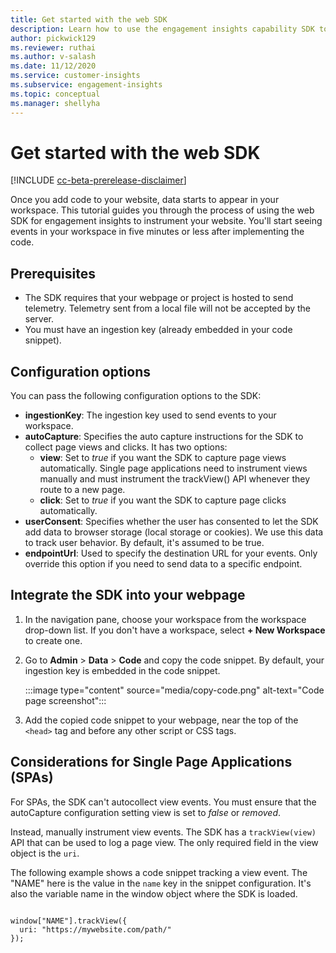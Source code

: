 ```yaml
---
title: Get started with the web SDK
description: Learn how to use the engagement insights capability SDK to instrument your website.
author: pickwick129
ms.reviewer: ruthai
ms.author: v-salash
ms.date: 11/12/2020
ms.service: customer-insights
ms.subservice: engagement-insights 
ms.topic: conceptual
ms.manager: shellyha
---
```


# Get started with the web SDK

[!INCLUDE [cc-beta-prerelease-disclaimer](includes/cc-beta-prerelease-disclaimer.md)]

Once you add code to your website, data starts to appear in your workspace. This tutorial guides you through the process of using the web SDK for engagement insights to instrument your website. You'll start seeing events in your workspace in five minutes or less after implementing the code.

## Prerequisites

* The SDK requires that your webpage or project is hosted to send telemetry. Telemetry sent from a local file will not be accepted by the server.
* You must have an ingestion key (already embedded in your code snippet).

## Configuration options

You can pass the following configuration options to the SDK:

- **ingestionKey**: The ingestion key used to send events to your workspace.
-	**autoCapture**: Specifies the auto capture instructions for the SDK to collect page views and clicks. It has two options:
    - **view**: Set to *true* if you want the SDK to capture page views automatically. Single page applications need to instrument views manually and must instrument the trackView() API whenever they route to a new page.
    - **click**: Set to *true* if you want the SDK to capture page clicks automatically.
-	**userConsent**: Specifies whether the user has consented to let the SDK add data to browser storage (local storage or cookies). We use this data to track user behavior. By default, it's assumed to be true.
-	**endpointUrl**: Used to specify the destination URL for your events. Only override this option if you need to send data to a specific endpoint.

## Integrate the SDK into your webpage

1. In the navigation pane, choose your workspace from the workspace drop-down list. If you don't have a workspace, select **+ New Workspace**  to create one.

2. Go to **Admin** > **Data** > **Code**  and copy the code snippet. By default, your ingestion key is embedded in the code snippet.

   :::image type="content" source="media/copy-code.png" alt-text="Code page screenshot":::


3. Add the copied code snippet to your webpage, near the top of the `<head>` tag and before any other script or CSS tags.

## Considerations for Single Page Applications (SPAs)

For SPAs, the SDK can't autocollect view events. You must ensure that the autoCapture configuration setting view is set to *false* or *removed*.

Instead, manually instrument view events. The SDK has a `trackView(view)` API that can be used to log a page view. The only required field in the view object is the `uri`.

The following example shows a code snippet tracking a view event. The "NAME" here is the value in the `name` key in the snippet configuration. It's also the variable name in the window object where the SDK is loaded.

```

window["NAME"].trackView({
  uri: "https://mywebsite.com/path/"
});

```
